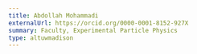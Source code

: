 ```yaml
---
title: Abdollah Mohammadi
externalUrl: https://orcid.org/0000-0001-8152-927X
summary: Faculty, Experimental Particle Physics
type: altuwmadison
---
```

